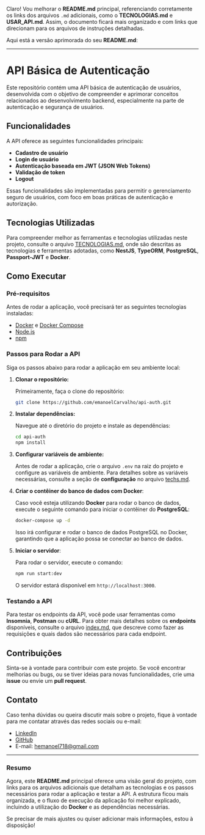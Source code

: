 Claro! Vou melhorar o **README.md** principal, referenciando corretamente os links dos arquivos `.md` adicionais, como o **TECNOLOGIAS.md** e **USAR_API.md**. Assim, o documento ficará mais organizado e com links que direcionam para os arquivos de instruções detalhadas.

Aqui está a versão aprimorada do seu **README.md**:

---

# API Básica de Autenticação

Este repositório contém uma API básica de autenticação de usuários, desenvolvida com o objetivo de compreender e aprimorar conceitos relacionados ao desenvolvimento backend, especialmente na parte de autenticação e segurança de usuários.

## Funcionalidades

A API oferece as seguintes funcionalidades principais:

- **Cadastro de usuário**
- **Login de usuário**
- **Autenticação baseada em JWT (JSON Web Tokens)**
- **Validação de token**
- **Logout**

Essas funcionalidades são implementadas para permitir o gerenciamento seguro de usuários, com foco em boas práticas de autenticação e autorização.

## Tecnologias Utilizadas

Para compreender melhor as ferramentas e tecnologias utilizadas neste projeto, consulte o arquivo [TECNOLOGIAS.md](./TECNOLOGIAS.md), onde são descritas as tecnologias e ferramentas adotadas, como **NestJS**, **TypeORM**, **PostgreSQL**, **Passport-JWT** e **Docker**.

## Como Executar

### Pré-requisitos

Antes de rodar a aplicação, você precisará ter as seguintes tecnologias instaladas:

- [Docker](https://www.docker.com/get-started) e [Docker Compose](https://docs.docker.com/compose/install/)
- [Node.js](https://nodejs.org/)
- [npm](https://www.npmjs.com/get-npm)

### Passos para Rodar a API

Siga os passos abaixo para rodar a aplicação em seu ambiente local:

1. **Clonar o repositório:**

   Primeiramente, faça o clone do repositório:

   ```bash
   git clone https://github.com/emanoelCarvalho/api-auth.git
   ```

2. **Instalar dependências:**

   Navegue até o diretório do projeto e instale as dependências:

   ```bash
   cd api-auth
   npm install
   ```

3. **Configurar variáveis de ambiente:**

   Antes de rodar a aplicação, crie o arquivo `.env` na raiz do projeto e configure as variáveis de ambiente. Para detalhes sobre as variáveis necessárias, consulte a seção de **configuração** no arquivo [techs.md](./docs/techs.md.md).

4. **Criar o contêiner do banco de dados com Docker**:

   Caso você esteja utilizando **Docker** para rodar o banco de dados, execute o seguinte comando para iniciar o contêiner do **PostgreSQL**:

   ```bash
   docker-compose up -d
   ```

   Isso irá configurar e rodar o banco de dados PostgreSQL no Docker, garantindo que a aplicação possa se conectar ao banco de dados.

5. **Iniciar o servidor**:

   Para rodar o servidor, execute o comando:

   ```bash
   npm run start:dev
   ```

   O servidor estará disponível em `http://localhost:3000`.

### Testando a API

Para testar os endpoints da API, você pode usar ferramentas como **Insomnia**, **Postman** ou **cURL**. Para obter mais detalhes sobre os **endpoints** disponíveis, consulte o arquivo [index.md](./docs/index.md), que descreve como fazer as requisições e quais dados são necessários para cada endpoint.

## Contribuições

Sinta-se à vontade para contribuir com este projeto. Se você encontrar melhorias ou bugs, ou se tiver ideias para novas funcionalidades, crie uma **issue** ou envie um **pull request**.

## Contato

Caso tenha dúvidas ou queira discutir mais sobre o projeto, fique à vontade para me contatar através das redes sociais ou e-mail:

- [LinkedIn](https://www.linkedin.com/in/emanoelcarvalho/)
- [GitHub](https://www.github.com/emanoelCarvalho/)
- E-mail: [hemanoel718@gmail.com](mailto:hemanoel718@gmail.com)

---

### Resumo

Agora, este **README.md** principal oferece uma visão geral do projeto, com links para os arquivos adicionais que detalham as tecnologias e os passos necessários para rodar a aplicação e testar a API. A estrutura ficou mais organizada, e o fluxo de execução da aplicação foi melhor explicado, incluindo a utilização do **Docker** e as dependências necessárias.

Se precisar de mais ajustes ou quiser adicionar mais informações, estou à disposição!